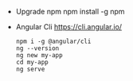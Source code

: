 - Upgrade npm 
  npm install -g npm 

- Angular Cli
  https://cli.angular.io/
  ```
  npm i -g @angular/cli
  ng --version
  ng new my-app
  cd my-app
  ng serve
  ```
